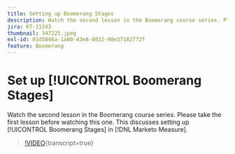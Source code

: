 ```yaml
---
title: Setting up Boomerang Stages
description: Watch the second lesson in the Boomerang course series. Please take the first lesson before watching this one. This discusses setting up Boomerang Stages in [!DNL Marketo Measure].
jira: KT-11243
thumbnail: 347225.jpeg
exl-id: 01d5846a-1a00-43e8-8032-90e37182772f
feature: Boomerang
---
```

# Set up [!UICONTROL Boomerang Stages]

Watch the second lesson in the Boomerang course series. Please take the first lesson before watching this one. This discusses setting up [!UICONTROL Boomerang Stages] in [!DNL Marketo Measure].

>[!VIDEO](https://video.tv.adobe.com/v/347225/?learn=on){transcript=true}
